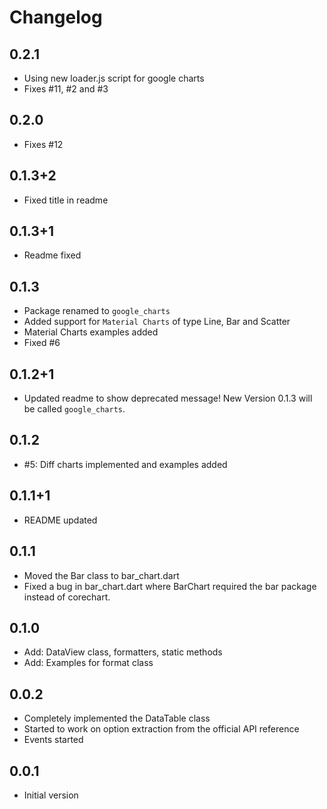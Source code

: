 # Changelog

## 0.2.1

- Using new loader.js script for google charts
- Fixes #11, #2 and #3

## 0.2.0

- Fixes #12

## 0.1.3+2

- Fixed title in readme

## 0.1.3+1

- Readme fixed

## 0.1.3

- Package renamed to `google_charts`
- Added support for `Material Charts` of type Line, Bar and Scatter
- Material Charts examples added
- Fixed #6

## 0.1.2+1

- Updated readme to show deprecated message! New Version 0.1.3 will be called `google_charts`.

## 0.1.2
- #5: Diff charts implemented and examples added

## 0.1.1+1
- README updated

## 0.1.1
- Moved the Bar class to bar_chart.dart
- Fixed a bug in bar_chart.dart where BarChart required the bar package instead of corechart.

## 0.1.0
- Add: DataView class, formatters, static methods
- Add: Examples for format class

## 0.0.2
- Completely implemented the DataTable class
- Started to work on option extraction from the official API reference
- Events started

## 0.0.1
- Initial version
